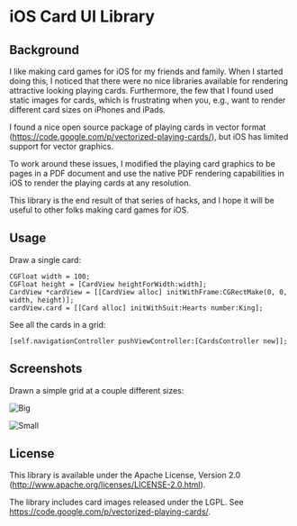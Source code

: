 iOS Card UI Library
=========

Background
-----
I like making card games for iOS for my friends and family. When I started
doing this, I noticed that there were no nice libraries available for rendering
attractive looking playing cards. Furthermore, the few that I found used static
images for cards, which is frustrating when you, e.g., want to render different
card sizes on iPhones and iPads.

I found a nice open source package of playing cards in vector format
(https://code.google.com/p/vectorized-playing-cards/), but iOS has limited
support for vector graphics.

To work around these issues, I modified the playing card graphics to be pages
in a PDF document and use the native PDF rendering capabilities in iOS to
render the playing cards at any resolution.

This library is the end result of that series of hacks, and I hope it will
be useful to other folks making card games for iOS.

Usage
-----

Draw a single card:

```objc
CGFloat width = 100;
CGFloat height = [CardView heightForWidth:width];
CardView *cardView = [[CardView alloc] initWithFrame:CGRectMake(0, 0, width, height)];
cardView.card = [[Card alloc] initWithSuit:Hearts number:King];
```

See all the cards in a grid:

```objc
[self.navigationController pushViewController:[CardsController new]];
```

Screenshots
-----
Drawn a simple grid at a couple different sizes:

![Big](https://f.cloud.github.com/assets/58667/1460151/5e7bb6e0-4415-11e3-8edd-07aa4425d314.png)

![Small](https://f.cloud.github.com/assets/58667/1460150/5e7b86d4-4415-11e3-98fc-17ed0023be40.png)

License
-----
This library is available under the Apache License, Version 2.0
(http://www.apache.org/licenses/LICENSE-2.0.html).

The library includes card images released under the LGPL. See
https://code.google.com/p/vectorized-playing-cards/.
